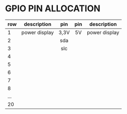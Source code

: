 # GPIO PIN ALLOCATION

| row | description | pin | pin | description |
|:--|:--------:|:--:|:--:|:--------:|
| 1 | power display | 3,3V | 5V | power display |
| 2 |  | sda |  |
| 3 |  | slc  |  |
| 4 |  |  |  |
| 5 |  |  |  |
| 6 |  |  |  |
| 7 |  |  |  |
| 8 |  |  |  |
| ... |  |  |  |
| 20 |  |  |  |
